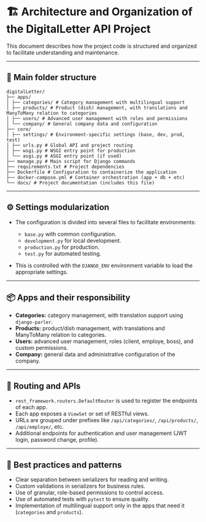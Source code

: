  # 🏗 Architecture and Organization of the DigitalLetter API Project
 
 This document describes how the project code is structured and organized to facilitate understanding and maintenance.
 
 ---
 
 ## 📁 Main folder structure
 
 ```
 digitalLetter/
 ├── apps/
 │ ├── categories/ # Category management with multilingual support
 │ ├── products/ # Product (dish) management, with translations and ManyToMany relation to categories
 │ ├── users/ # Advanced user management with roles and permissions
 │ └── company/ # General company data and configuration
 ├── core/
 │ ├── settings/ # Environment-specific settings (base, dev, prod, test)
 │ ├── urls.py # Global API and project routing
 │ ├── wsgi.py # WSGI entry point for production
 │ └── asgi.py # ASGI entry point (if used)
 ├── manage.py # Main script for Django commands
 ├── requirements.txt # Project dependencies
 ├── Dockerfile # Configuration to containerize the application
 ├── docker-compose.yml # Container orchestration (app + db + etc)
 └── docs/ # Project documentation (includes this file)
 ```
 ---
 
 ## ⚙️ Settings modularization
 
 - The configuration is divided into several files to facilitate environments:
   - `base.py` with common configuration.
   - `development.py` for local development.
   - `production.py` for production.
   - `test.py` for automated testing.
 
 - This is controlled with the `DJANGO_ENV` environment variable to load the appropriate settings.
 
 ---
 
 ## 📦 Apps and their responsibility
 
 - **Categories:** category management, with translation support using `django-parler`.
 - **Products:** product/dish management, with translations and ManyToMany relation to categories.
 - **Users:** advanced user management, roles (client, employe, boss), and custom permissions.
 - **Company:** general data and administrative configuration of the company.
 
 ---
 
 ## 🔀 Routing and APIs
 
 - `rest_framework.routers.DefaultRouter` is used to register the endpoints of each app.
 - Each app exposes a `ViewSet` or set of RESTful views.
 - URLs are grouped under prefixes like `/api/categories/`, `/api/products/`, `/api/employe/`, etc.
 - Additional endpoints for authentication and user management (JWT login, password change, profile).
 
 ---
 
 ## 🧩 Best practices and patterns
 
 - Clear separation between serializers for reading and writing.
 - Custom validations in serializers for business rules.
 - Use of granular, role-based permissions to control access.
 - Use of automated tests with `pytest` to ensure quality.
 - Implementation of multilingual support only in the apps that need it (`categories` and `products`).
